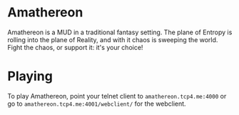 # Amathereon

Amathereon is a MUD in a traditional fantasy setting. The plane of Entropy is rolling into the plane of Reality, and with it chaos is sweeping the world. Fight the chaos, or support it: it's your choice!

# Playing

To play Amathereon, point your telnet client to `amathereon.tcp4.me:4000` or go to `amathereon.tcp4.me:4001/webclient/` for the webclient.

